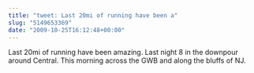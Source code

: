```yaml
---
title: "tweet: Last 20mi of running have been a"
slug: "5149653369"
date: "2009-10-25T16:12:48+00:00"
---
```

Last 20mi of running have been amazing. Last night 8 in the downpour around Central. This morning across the GWB and along the bluffs of NJ.